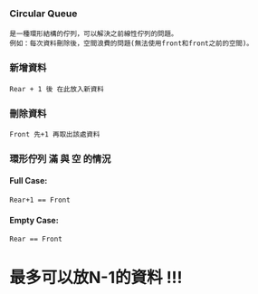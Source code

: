 ### Circular Queue  
```
是一種環形結構的佇列，可以解決之前線性佇列的問題。
例如：每次資料刪除後，空間浪費的問題(無法使用front和front之前的空間)。
```  
### 新增資料
```
Rear + 1 後 在此放入新資料
```
### 刪除資料
```
Front 先+1 再取出該處資料
```
### 環形佇列 滿 與 空 的情況

#### Full Case:
```
Rear+1 == Front
```
#### Empty Case:
```
Rear == Front
```
# 最多可以放N-1的資料 !!! 

